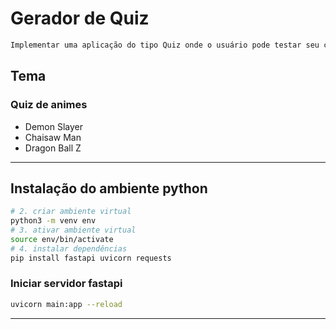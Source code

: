 # Gerador de Quiz

``` bash
Implementar uma aplicação do tipo Quiz onde o usuário pode testar seu conhecimento em determinado assunto(s). O app lê de um arquivo ou base de dados no mínimo 10 questões e apresenta ao usuário que poderá escolher uma alternativa por questão. Ao final é apresentado o resultado do quiz (nota, total de acertos).
```

## Tema

### Quiz de animes

- Demon Slayer
- Chaisaw Man
- Dragon Ball Z

---

## Instalação do ambiente python

```bash
# 2. criar ambiente virtual
python3 -m venv env
# 3. ativar ambiente virtual
source env/bin/activate
# 4. instalar dependências
pip install fastapi uvicorn requests
```

### Iniciar servidor fastapi

```bash
uvicorn main:app --reload
```

---